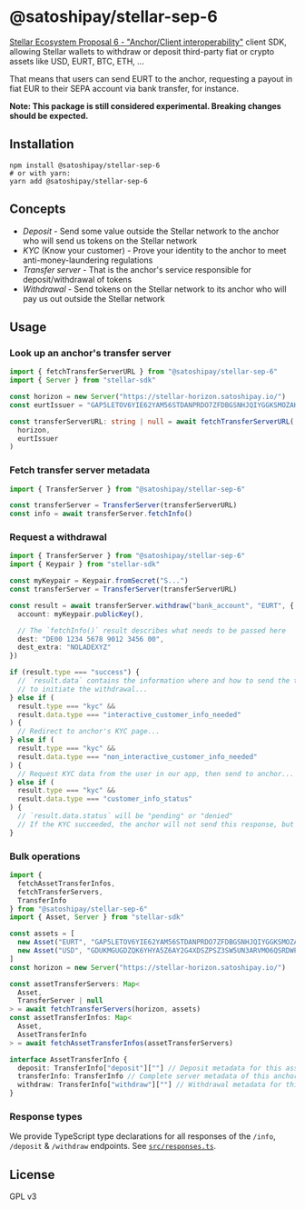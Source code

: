 # @satoshipay/stellar-sep-6

[Stellar Ecosystem Proposal 6 - "Anchor/Client interoperability"](https://github.com/stellar/stellar-protocol/blob/master/ecosystem/sep-0006.md) client SDK, allowing Stellar wallets to withdraw or deposit third-party fiat or crypto assets like USD, EURT, BTC, ETH, ...

That means that users can send EURT to the anchor, requesting a payout in fiat EUR to their SEPA account via bank transfer, for instance.

**Note: This package is still considered experimental. Breaking changes should be expected.**

## Installation

```
npm install @satoshipay/stellar-sep-6
# or with yarn:
yarn add @satoshipay/stellar-sep-6
```

## Concepts

- _Deposit_ - Send some value outside the Stellar network to the anchor who will send us tokens on the Stellar network
- _KYC_ (Know your customer) - Prove your identity to the anchor to meet anti-money-laundering regulations
- _Transfer server_ - That is the anchor's service responsible for deposit/withdrawal of tokens
- _Withdrawal_ - Send tokens on the Stellar network to its anchor who will pay us out outside the Stellar network

## Usage

### Look up an anchor's transfer server

```ts
import { fetchTransferServerURL } from "@satoshipay/stellar-sep-6"
import { Server } from "stellar-sdk"

const horizon = new Server("https://stellar-horizon.satoshipay.io/")
const eurtIssuer = "GAP5LETOV6YIE62YAM56STDANPRDO7ZFDBGSNHJQIYGGKSMOZAHOOS2S"

const transferServerURL: string | null = await fetchTransferServerURL(
  horizon,
  eurtIssuer
)
```

### Fetch transfer server metadata

```ts
import { TransferServer } from "@satoshipay/stellar-sep-6"

const transferServer = TransferServer(transferServerURL)
const info = await transferServer.fetchInfo()
```

### Request a withdrawal

```ts
import { TransferServer } from "@satoshipay/stellar-sep-6"
import { Keypair } from "stellar-sdk"

const myKeypair = Keypair.fromSecret("S...")
const transferServer = TransferServer(transferServerURL)

const result = await transferServer.withdraw("bank_account", "EURT", {
  account: myKeypair.publicKey(),

  // The `fetchInfo()` result describes what needs to be passed here
  dest: "DE00 1234 5678 9012 3456 00",
  dest_extra: "NOLADEXYZ"
})

if (result.type === "success") {
  // `result.data` contains the information where and how to send the tokens
  // to initiate the withdrawal...
} else if (
  result.type === "kyc" &&
  result.data.type === "interactive_customer_info_needed"
) {
  // Redirect to anchor's KYC page...
} else if (
  result.type === "kyc" &&
  result.data.type === "non_interactive_customer_info_needed"
) {
  // Request KYC data from the user in our app, then send to anchor...
} else if (
  result.type === "kyc" &&
  result.data.type === "customer_info_status"
) {
  // `result.data.status` will be "pending" or "denied"
  // If the KYC succeeded, the anchor will not send this response, but `result.type = "success"`
}
```

### Bulk operations

```ts
import {
  fetchAssetTransferInfos,
  fetchTransferServers,
  TransferInfo
} from "@satoshipay/stellar-sep-6"
import { Asset, Server } from "stellar-sdk"

const assets = [
  new Asset("EURT", "GAP5LETOV6YIE62YAM56STDANPRDO7ZFDBGSNHJQIYGGKSMOZAHOOS2S"),
  new Asset("USD", "GDUKMGUGDZQK6YHYA5Z6AY2G4XDSZPSZ3SW5UN3ARVMO6QSRDWP5YLEX")
]
const horizon = new Server("https://stellar-horizon.satoshipay.io/")

const assetTransferServers: Map<
  Asset,
  TransferServer | null
> = await fetchTransferServers(horizon, assets)
const assetTransferInfos: Map<
  Asset,
  AssetTransferInfo
> = await fetchAssetTransferInfos(assetTransferServers)

interface AssetTransferInfo {
  deposit: TransferInfo["deposit"][""] // Deposit metadata for this asset
  transferInfo: TransferInfo // Complete server metadata of this anchor
  withdraw: TransferInfo["withdraw"][""] // Withdrawal metadata for this asset
}
```

### Response types

We provide TypeScript type declarations for all responses of the `/info`, `/deposit` & `/withdraw` endpoints. See [`src/responses.ts`](./src/responses.ts).

## License

GPL v3
